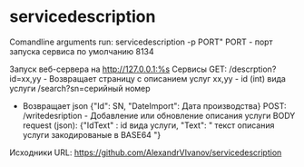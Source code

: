 # servicedescription

Сomandline arguments run:
servicedescription -p PORT"
PORT - порт запуска сервиса по умолчанию 8134

Запуск веб-сервера на http://127.0.0.1:%s
Сервисы
GET:
/descrption?id=xx,yy - Возвращает страницу с описанием услуг
xx,yy - id (int) вида услуги
/search?sn=серийный номер
- Возвращает json
{"Id": SN,
"DateImport": Дата производства}
POST:
/writedesription  - Добавление или обновление описания услуги
BODY request (json):
{"IdText" : id вида услуги,
"Text": " текст описания услуги закодированые в BASE64 "}

Исходники URL: https://github.com/AlexandrVIvanov/servicedescription

